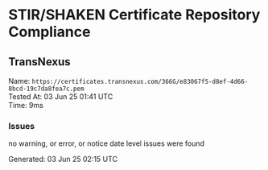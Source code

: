 # STIR/SHAKEN Certificate Repository Compliance

## TransNexus

Name: `https://certificates.transnexus.com/366G/e83067f5-d8ef-4d66-8bcd-19c7da8fea7c.pem`\
Tested At: 03 Jun 25 01:41 UTC\
Time: 9ms

### Issues

no warning, or error, or notice date level issues were found

Generated: 03 Jun 25 02:15 UTC